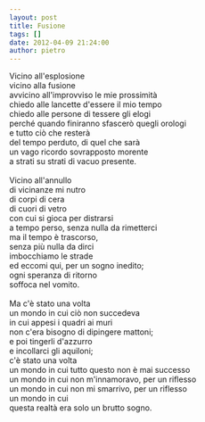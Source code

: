 ```yaml
---
layout: post
title: Fusione
tags: []
date: 2012-04-09 21:24:00
author: pietro
---
```

Vicino all'esplosione<br/>vicino alla fusione<br/>avvicino all'improvviso le mie prossimità<br/>chiedo alle lancette d'essere il mio tempo<br/>chiedo alle persone di tessere gli elogi<br/>perché quando finiranno sfascerò quegli orologi<br/>e tutto ciò che resterà<br/>del tempo perduto, di quel che sarà<br/>un vago ricordo sovrapposto morente<br/>a strati su strati di vacuo presente.<br/><br/>Vicino all'annullo<br/>di vicinanze mi nutro<br/>di corpi di cera<br/>di cuori di vetro<br/>con cui si gioca per distrarsi<br/>a tempo perso, senza nulla da rimetterci<br/>ma il tempo è trascorso,<br/>senza più nulla da dirci<br/>imbocchiamo le strade<br/>ed eccomi qui, per un sogno inedito;<br/>ogni speranza di ritorno<br/>soffoca nel vomito.<br/><br/>Ma c'è stato una volta<br/>un mondo in cui ciò non succedeva<br/>in cui appesi i quadri ai muri<br/>non c'era bisogno di dipingere mattoni;<br/>e poi tingerli d'azzurro<br/>e incollarci gli aquiloni;<br/>c'è stato una volta<br/>un mondo in cui tutto questo non è mai successo<br/>un mondo in cui non m'innamoravo, per un riflesso<br/>un mondo in cui non mi smarrivo, per un riflesso<br/>un mondo in cui<br/>questa realtà era solo un brutto sogno.
